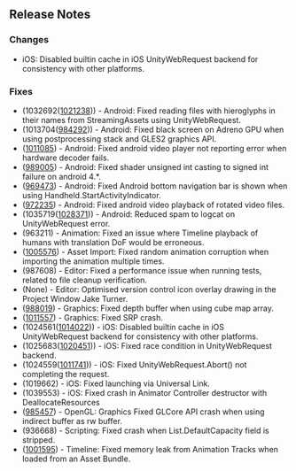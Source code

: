 ## Release Notes

### Changes

-   iOS: Disabled builtin cache in iOS UnityWebRequest backend for consistency with other platforms.

### Fixes

-   (1032692([1021238](https://issuetracker.unity3d.com/product/unity/issues/guid/1021238/))) - Android: Fixed reading files with hieroglyphs in their names from StreamingAssets using UnityWebRequest.
-   (1013704([984292](https://issuetracker.unity3d.com/product/unity/issues/guid/984292/))) - Android: Fixed black screen on Adreno GPU when using postprocessing stack and GLES2 graphics API.
-   ([1011085](https://issuetracker.unity3d.com/product/unity/issues/guid/1011085/)) - Android: Fixed android video player not reporting error when hardware decoder fails.
-   ([989005](https://issuetracker.unity3d.com/product/unity/issues/guid/989005/)) - Android: Fixed shader unsigned int casting to signed int failure on android 4.\*.
-   ([969473](https://issuetracker.unity3d.com/product/unity/issues/guid/969473/)) - Android: Fixed Android bottom navigation bar is shown when using Handheld.StartActivityIndicator.
-   ([972235](https://issuetracker.unity3d.com/product/unity/issues/guid/972235/)) - Android: Fixed android video playback of rotated video files.
-   (1035719([1028371](https://issuetracker.unity3d.com/product/unity/issues/guid/1028371/))) - Android: Reduced spam to logcat on UnityWebRequest error.
-   \(963211\) - Animation: Fixed an issue where Timeline playback of humans with translation DoF would be erroneous.
-   ([1005576](https://issuetracker.unity3d.com/product/unity/issues/guid/1005576/)) - Asset Import: Fixed random animation corruption when importing the animation multiple times.
-   \(987608\) - Editor: Fixed a performance issue when running tests, related to file cleanup verification.
-   (None) - Editor: Optimised version control icon overlay drawing in the Project Window Jake Turner.
-   ([988019](https://issuetracker.unity3d.com/product/unity/issues/guid/988019/)) - Graphics: Fixed depth buffer when using cube map array.
-   ([1011557](https://issuetracker.unity3d.com/product/unity/issues/guid/1011557/)) - Graphics: Fixed SRP crash.
-   (1024561([1014022](https://issuetracker.unity3d.com/product/unity/issues/guid/1014022/))) - iOS: Disabled builtin cache in iOS UnityWebRequest backend for consistency with other platforms.
-   (1025683([1020451](https://issuetracker.unity3d.com/product/unity/issues/guid/1020451/))) - iOS: Fixed race condition in UnityWebRequest backend.
-   (1024559([1011741](https://issuetracker.unity3d.com/product/unity/issues/guid/1011741/))) - iOS: Fixed UnityWebRequest.Abort() not completing the request.
-   \(1019662\) - iOS: Fixed launching via Universal Link.
-   \(1039553\) - iOS: Fixed crash in Animator Controller destructor with DeallocateResources
-   ([985457](https://issuetracker.unity3d.com/product/unity/issues/guid/985457/)) - OpenGL: Graphics Fixed GLCore API crash when using indirect buffer as rw buffer.
-   \(936668\) - Scripting: Fixed crash when List.DefaultCapacity field is stripped.
-   ([1001595](https://issuetracker.unity3d.com/product/unity/issues/guid/1001595/)) - Timeline: Fixed memory leak from Animation Tracks when loaded from an Asset Bundle.
